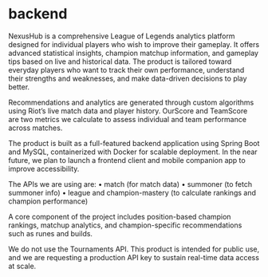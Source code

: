 # backend


NexusHub is a comprehensive League of Legends analytics platform designed for individual players who wish to improve their gameplay. It offers advanced statistical insights, champion matchup information, and gameplay tips based on live and historical data. The product is tailored toward everyday players who want to track their own performance, understand their strengths and weaknesses, and make data-driven decisions to play better.

Recommendations and analytics are generated through custom algorithms using Riot’s live match data and player history. OurScore and TeamScore are two metrics we calculate to assess individual and team performance across matches.

The product is built as a full-featured backend application using Spring Boot and MySQL, containerized with Docker for scalable deployment. In the near future, we plan to launch a frontend client and mobile companion app to improve accessibility.

The APIs we are using are:
• match (for match data)
• summoner (to fetch summoner info)
• league and champion-mastery (to calculate rankings and champion performance)

A core component of the project includes position-based champion rankings, matchup analytics, and champion-specific recommendations such as runes and builds.

We do not use the Tournaments API. This product is intended for public use, and we are requesting a production API key to sustain real-time data access at scale.